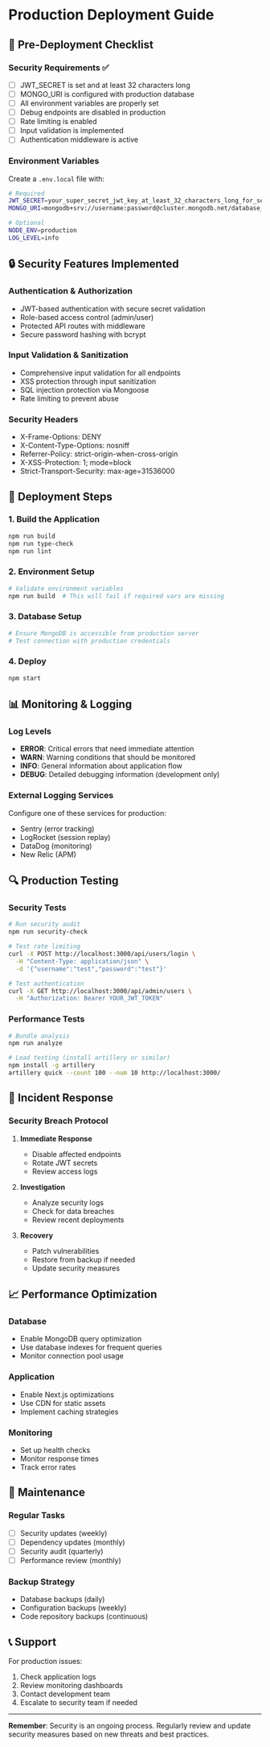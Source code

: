 # Production Deployment Guide

## 🚀 Pre-Deployment Checklist

### Security Requirements ✅
- [ ] JWT_SECRET is set and at least 32 characters long
- [ ] MONGO_URI is configured with production database
- [ ] All environment variables are properly set
- [ ] Debug endpoints are disabled in production
- [ ] Rate limiting is enabled
- [ ] Input validation is implemented
- [ ] Authentication middleware is active

### Environment Variables
Create a `.env.local` file with:
```bash
# Required
JWT_SECRET=your_super_secret_jwt_key_at_least_32_characters_long_for_security
MONGO_URI=mongodb+srv://username:password@cluster.mongodb.net/database_name

# Optional
NODE_ENV=production
LOG_LEVEL=info
```

## 🔒 Security Features Implemented

### Authentication & Authorization
- JWT-based authentication with secure secret validation
- Role-based access control (admin/user)
- Protected API routes with middleware
- Secure password hashing with bcrypt

### Input Validation & Sanitization
- Comprehensive input validation for all endpoints
- XSS protection through input sanitization
- SQL injection protection via Mongoose
- Rate limiting to prevent abuse

### Security Headers
- X-Frame-Options: DENY
- X-Content-Type-Options: nosniff
- Referrer-Policy: strict-origin-when-cross-origin
- X-XSS-Protection: 1; mode=block
- Strict-Transport-Security: max-age=31536000

## 🚀 Deployment Steps

### 1. Build the Application
```bash
npm run build
npm run type-check
npm run lint
```

### 2. Environment Setup
```bash
# Validate environment variables
npm run build  # This will fail if required vars are missing
```

### 3. Database Setup
```bash
# Ensure MongoDB is accessible from production server
# Test connection with production credentials
```

### 4. Deploy
```bash
npm start
```

## 📊 Monitoring & Logging

### Log Levels
- **ERROR**: Critical errors that need immediate attention
- **WARN**: Warning conditions that should be monitored
- **INFO**: General information about application flow
- **DEBUG**: Detailed debugging information (development only)

### External Logging Services
Configure one of these services for production:
- Sentry (error tracking)
- LogRocket (session replay)
- DataDog (monitoring)
- New Relic (APM)

## 🔍 Production Testing

### Security Tests
```bash
# Run security audit
npm run security-check

# Test rate limiting
curl -X POST http://localhost:3000/api/users/login \
  -H "Content-Type: application/json" \
  -d '{"username":"test","password":"test"}'

# Test authentication
curl -X GET http://localhost:3000/api/admin/users \
  -H "Authorization: Bearer YOUR_JWT_TOKEN"
```

### Performance Tests
```bash
# Bundle analysis
npm run analyze

# Load testing (install artillery or similar)
npm install -g artillery
artillery quick --count 100 --num 10 http://localhost:3000/
```

## 🚨 Incident Response

### Security Breach Protocol
1. **Immediate Response**
   - Disable affected endpoints
   - Rotate JWT secrets
   - Review access logs

2. **Investigation**
   - Analyze security logs
   - Check for data breaches
   - Review recent deployments

3. **Recovery**
   - Patch vulnerabilities
   - Restore from backup if needed
   - Update security measures

## 📈 Performance Optimization

### Database
- Enable MongoDB query optimization
- Use database indexes for frequent queries
- Monitor connection pool usage

### Application
- Enable Next.js optimizations
- Use CDN for static assets
- Implement caching strategies

### Monitoring
- Set up health checks
- Monitor response times
- Track error rates

## 🔄 Maintenance

### Regular Tasks
- [ ] Security updates (weekly)
- [ ] Dependency updates (monthly)
- [ ] Security audit (quarterly)
- [ ] Performance review (monthly)

### Backup Strategy
- Database backups (daily)
- Configuration backups (weekly)
- Code repository backups (continuous)

## 📞 Support

For production issues:
1. Check application logs
2. Review monitoring dashboards
3. Contact development team
4. Escalate to security team if needed

---

**Remember**: Security is an ongoing process. Regularly review and update security measures based on new threats and best practices.
